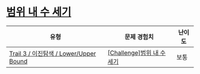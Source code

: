 # [범위 내 수 세기](https://https://en.codetree.ai/trails/complete/curated-cards/challenge-lower-upper-range)

|유형|문제 경험치|난이도|
|---|---|---|
|[Trail 3 / 이진탐색 / Lower/Upper Bound](https://https://en.codetree.ai/trail-info/novice-high/)|[[Challenge]범위 내 수 세기](https://https://en.codetree.ai/trails/complete/curated-cards/challenge-lower-upper-range/)|보통|

